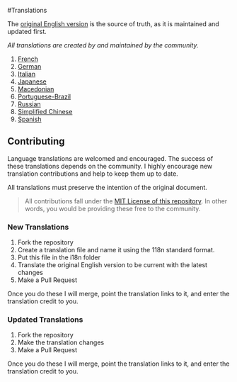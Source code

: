 #Translations

The [original English version](http://jpapa.me/ngstyles) is the source of truth, as it is maintained and updated first.

*All translations are created by and maintained by the community.*

1. [French](fr-FR.md)
2. [German](de-DE.md)
3. [Italian](it-IT.md)
4. [Japanese](ja-JP.md)
5. [Macedonian](mk-MK.md)
6. [Portuguese-Brazil](PT-BR.md)
7. [Russian](ru-RU.md)
8. [Simplified Chinese](zh-CN.md)
9. [Spanish](es-ES.md)

## Contributing
Language translations are welcomed and encouraged. The success of these translations depends on the community. I highly encourage new translation contributions and help to keep them up to date. 

All translations must preserve the intention of the original document.

> All contributions fall under the [MIT License of this repository](https://github.com/johnpapa/angularjs-styleguide#license). In other words, you would be providing these free to the community.

### New Translations 
1. Fork the repository
2. Create a translation file and name it using the 118n standard format.
3. Put this file in the i18n folder
4. Translate the original English version to be current with the latest changes
3. Make a Pull Request 

Once you do these I will merge, point the translation links to it, and enter the translation credit to you.

### Updated Translations 
1. Fork the repository
2. Make the translation changes
3. Make a Pull Request 

Once you do these I will merge, point the translation links to it, and enter the translation credit to you.

